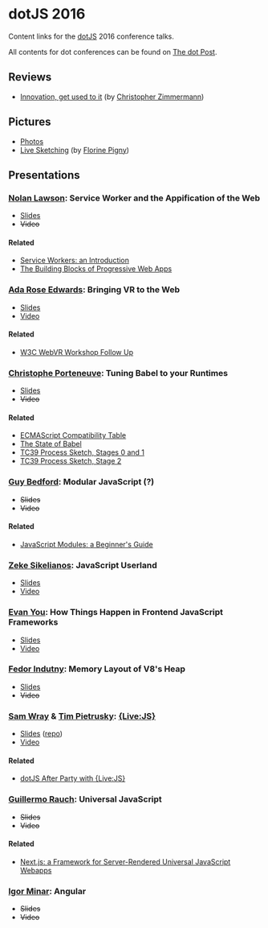 # dotJS 2016

Content links for the [dotJS](https://www.dotjs.io/) 2016 conference talks.

All contents for dot conferences can be found on [The dot Post](http://www.thedotpost.com/).

## Reviews

- [Innovation, get used to it](https://www.magnolia-cms.com/blogs/christopher-zimmermann/detail~@innovation--get-used-to-it.---dotjs-2016-conference-report~.html) (by [Christopher Zimmermann](https://twitter.com/basel_js))

## Pictures

- [Photos](https://www.flickr.com/photos/97226415@N08/sets/72157675822234502/)
- [Live Sketching](https://www.flickr.com/photos/97226415@N08/sets/72157673584112393/) (by [Florine Pigny](https://twitter.com/FlorinePigny))

## Presentations

### [Nolan Lawson](https://twitter.com/nolanlawson): Service Worker and the Appification of the Web

- [Slides](https://nolanlawson.github.io/dotjs-2016/)
- ~~Video~~

#### Related 

- [Service Workers: an Introduction](https://developers.google.com/web/fundamentals/getting-started/primers/service-workers)
- [The Building Blocks of Progressive Web Apps](https://www.smashingmagazine.com/2016/09/the-building-blocks-of-progressive-web-apps/)

### [Ada Rose Edwards](http://twitter.com/Lady_Ada_King): Bringing VR to the Web

- [Slides](https://ada.is/webvr/talk-dot-js.html)
- [Video](https://www.youtube.com/watch?v=Xn4mkKCRWT4)

#### Related

- [W3C WebVR Workshop Follow Up](https://medium.com/samsung-internet-dev/w3c-webvr-workshop-follow-up-bcfe6558ccba#.jyl3peckz)

### [Christophe Porteneuve](https://twitter.com/porteneuve): Tuning Babel to your Runtimes

- [Slides](https://tdd.github.io/dotjs2016-babel-tuning/)
- ~~Video~~

#### Related

- [ECMAScript Compatibility Table](https://kangax.github.io/compat-table/)
- [The State of Babel](https://babeljs.io/blog/2016/12/07/the-state-of-babel)
- [TC39 Process Sketch, Stages 0 and 1](https://thefeedbackloop.xyz/tc39-a-process-sketch-stages-0-and-1/)
- [TC39 Process Sketch, Stage 2](https://thefeedbackloop.xyz/tc39-process-sketch-stage-2/)

### [Guy Bedford](https://twitter.com/guybedford): Modular JavaScript (?)

- ~~Slides~~
- ~~Video~~

#### Related

- [JavaScript Modules: a Beginner's Guide](https://medium.freecodecamp.com/javascript-modules-a-beginner-s-guide-783f7d7a5fcc#.gn9ymycjy)

### [Zeke Sikelianos](http://twitter.com/zeke): JavaScript Userland

- [Slides](https://github.com/zeke/javascript-userland)
- [Video](https://www.youtube.com/watch?v=S8NCuwg8Ywo)

### [Evan You](https://twitter.com/youyuxi): How Things Happen in Frontend JavaScript Frameworks

- [Slides](https://docs.google.com/presentation/d/1_BlJxudppfKmAtfbNIcqNwzrC5vLrR_h1e09apcpdNY/)
- [Video](https://www.youtube.com/watch?v=r4pNEdIt_l4)

### [Fedor Indutny](https://twitter.com/indutny): Memory Layout of V8's Heap

- [Slides](http://paris2016.talks.darksi.de/)
- ~~Video~~

### [Sam Wray](https://twitter.com/_2xAA) & [Tim Pietrusky](https://twitter.com/timpietrusky): [{Live:JS}](http://livejs.network/)

- [Slides](https://slides.com/timpietrusky/livejs-dotjs-2016) ([repo](https://github.com/livejs/dotjs2016))
- [Video](https://www.youtube.com/watch?v=GA7-OfYSzvA)

#### Related

- [dotJS After Party with {Live:JS}](https://www.youtube.com/watch?v=oR9vIXlu714)

### [Guillermo Rauch](https://twitter.com/rauchg): Universal JavaScript

- ~~Slides~~
- ~~Video~~

#### Related

- [Next.js: a Framework for Server-Rendered Universal JavaScript Webapps](https://zeit.co/blog/next)

### [Igor Minar](https://twitter.com/IgorMinar): Angular

- ~~Slides~~
- ~~Video~~
